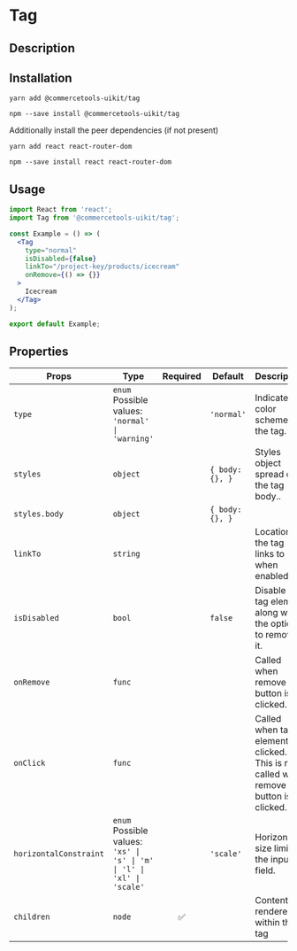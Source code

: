 <!-- THIS IS AN AUTOGENERATED FILE. DO NOT EDIT THIS FILE DIRECTLY. -->
<!-- This file is created by the `yarn generate-readme` script. -->

# Tag

## Description

## Installation

```
yarn add @commercetools-uikit/tag
```

```
npm --save install @commercetools-uikit/tag
```

Additionally install the peer dependencies (if not present)

```
yarn add react react-router-dom
```

```
npm --save install react react-router-dom
```

## Usage

```jsx
import React from 'react';
import Tag from '@commercetools-uikit/tag';

const Example = () => (
  <Tag
    type="normal"
    isDisabled={false}
    linkTo="/project-key/products/icecream"
    onRemove={() => {}}
  >
    Icecream
  </Tag>
);

export default Example;
```

## Properties

| Props                  | Type                                                                         | Required | Default         | Description                                                                           |
| ---------------------- | ---------------------------------------------------------------------------- | :------: | --------------- | ------------------------------------------------------------------------------------- |
| `type`                 | `enum`<br>Possible values:<br>`'normal' \| 'warning'`                        |          | `'normal'`      | Indicates color scheme of the tag.                                                    |
| `styles`               | `object`                                                                     |          | `{ body: {}, }` | Styles object spread onto the tag body..                                              |
| `styles.body`          | `object`                                                                     |          | `{ body: {}, }` |                                                                                       |
| `linkTo`               | `string`                                                                     |          |                 | Location the tag links to when enabled.                                               |
| `isDisabled`           | `bool`                                                                       |          | `false`         | Disable the tag element along with the option to remove it.                           |
| `onRemove`             | `func`                                                                       |          |                 | Called when remove button is clicked.                                                 |
| `onClick`              | `func`                                                                       |          |                 | Called when tag element is clicked. This is not called with remove button is clicked. |
| `horizontalConstraint` | `enum`<br>Possible values:<br>`'xs' \| 's' \| 'm' \| 'l' \| 'xl' \| 'scale'` |          | `'scale'`       | Horizontal size limit of the input field.                                             |
| `children`             | `node`                                                                       |    ✅    |                 | Content rendered within the tag                                                       |
